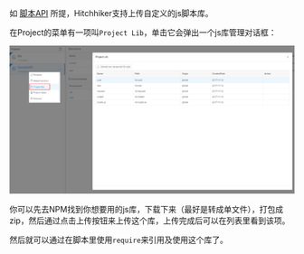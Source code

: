 如 [脚本API](API-cn.md) 所提，Hitchhiker支持上传自定义的js脚本库。

在Project的菜单有一项叫`Project Lib`，单击它会弹出一个js库管理对话框：

![](https://raw.githubusercontent.com/brookshi/images/master/Hitchhiker/script/script_lib.png)

你可以先去NPM找到你想要用的js库，下载下来（最好是转成单文件），打包成zip，然后通过点击上传按钮来上传这个库，上传完成后可以在列表里看到该项。

然后就可以通过在脚本里使用`require`来引用及使用这个库了。
